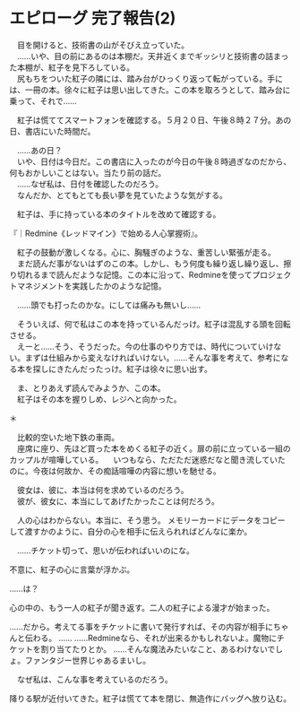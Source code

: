 # エピローグ 完了報告(2)
　目を開けると、技術書の山がそびえ立っていた。  
　……いや、目の前にあるのは本棚だ。天井近くまでギッシリと技術書の詰まった本棚が、紅子を見下ろしている。  
　尻もちをついた紅子の隣には、踏み台がひっくり返って転がっている。手には、一冊の本。徐々に紅子は思い出してきた。この本を取ろうとして、踏み台に乗って、それで……

　紅子は慌ててスマートフォンを確認する。５月２０日、午後８時２７分。あの日、書店にいた時間だ。

　……あの日？  
　いや、日付は今日だ。この書店に入ったのが今日の午後８時過ぎなのだから、何もおかしいことはない。当たり前の話だ。  
　……なぜ私は、日付を確認したのだろう。  
　なんだか、とてもとても長い夢を見ていたような気がする。

　紅子は、手に持っている本のタイトルを改めて確認する。

『｜Redmine《レッドマイン》で始める人心掌握術』。

　紅子の鼓動が激しくなる。心に、胸騒ぎのような、重苦しい緊張が走る。  
　まだ読んだ事がないはずのこの本。しかし、もう何度も繰り返し繰り返し、擦り切れるまで読んだような記憶。この本に沿って、Redmineを使ってプロジェクトマネジメントを実践したかのような記憶。

　……頭でも打ったのかな。にしては痛みも無いし……

　そういえば、何で私はこの本を持っているんだっけ。紅子は混乱する頭を回転させる。  
　えーと……そう、そうだった。今の仕事のやり方では、時代についていけない。まずは仕組みから変えなければいけない。……そんな事を考えて、参考になる本を探しにきたんだったっけ。紅子は徐々に思い出す。

　ま、とりあえず読んでみようか、この本。  
　紅子はその本を握りしめ、レジへと向かった。

＊

　比較的空いた地下鉄の車両。  
　座席に座り、先ほど買った本をめくる紅子の近く。扉の前に立っている一組のカップルが喧嘩している。
　いつもなら、ただただ迷惑だなと聞き流していたのに。今夜は何故か、その痴話喧嘩の内容に想いを馳せる。

　彼女は、彼に、本当は何を求めているのだろう。  
　彼が、彼女に、本当にしてあげたかったことは何だろう。

　人の心はわからない。本当に、そう思う。
メモリーカードにデータをコピーして渡すかのように、自分の心を相手に伝えられればどんなに楽か。

　……チケット切って、思いが伝わればいいのにな。

不意に、紅子の心に言葉が浮かぶ。

……は？

心の中の、もう一人の紅子が聞き返す。二人の紅子による漫才が始まった。

……だから。考えてる事をチケットに書いて発行すれば、その内容が相手にちゃんと伝わる。
……
……Redmineなら、それが出来るかもしれないよ。魔物にチケットを割り当てたりとか。
……そんな魔法みたいなこと、あるわけないでしょ。ファンタジー世界じゃあるまいし。

　なぜ私は、こんな事を考えているのだろう。

降りる駅が近付いてきた。紅子は慌てて本を閉じ、無造作にバッグへ放り込む。
